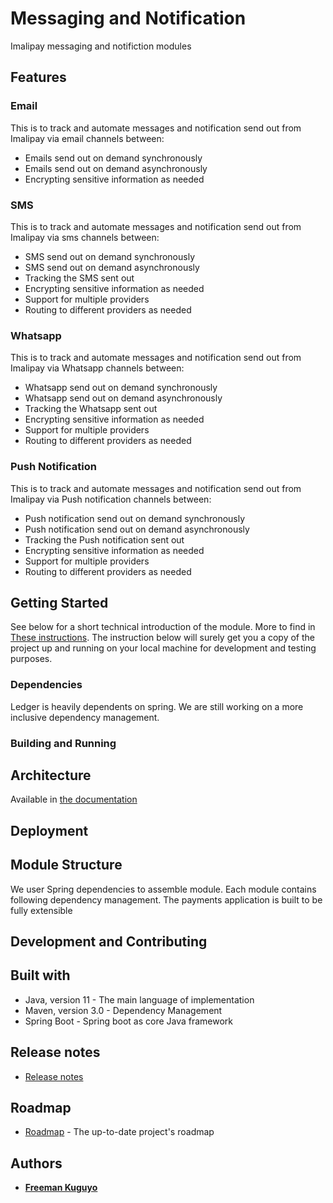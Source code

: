 # Messaging and Notification

Imalipay messaging and notifiction modules 

## Features

### Email

This is to track and automate messages and notification send out from Imalipay via email channels between:

* Emails send out on demand synchronously 
* Emails send out on demand asynchronously
* Encrypting sensitive information as needed

### SMS

This is to track and automate messages and notification send out from Imalipay via sms channels between:

* SMS send out on demand synchronously 
* SMS send out on demand asynchronously
* Tracking the SMS sent out 
* Encrypting sensitive information as needed
* Support for multiple providers 
* Routing to different providers as needed

		
### Whatsapp

This is to track and automate messages and notification send out from Imalipay via Whatsapp channels between:

* Whatsapp send out on demand synchronously 
* Whatsapp send out on demand asynchronously
* Tracking the Whatsapp sent out 
* Encrypting sensitive information as needed
* Support for multiple providers 
* Routing to different providers as needed
		
### Push Notification

This is to track and automate messages and notification send out from Imalipay via Push notification channels between:

* Push notification send out on demand synchronously 
* Push notification send out on demand asynchronously
* Tracking the Push notification sent out 
* Encrypting sensitive information as needed
* Support for multiple providers 
* Routing to different providers as needed
		

## Getting Started

See below for a short technical introduction of the module. More to find in [These instructions](doc/GETTING_STARTED.md). The instruction below will surely get you a copy of the project up and running on your local machine for development and testing purposes. 

### Dependencies

Ledger is heavily dependents on spring. We are still working on a more inclusive dependency management.

### Building and Running
<!---
```
	> git clone https://github.com/adorsys/ledgers.git
	> cd ledgers
	> mvn clean install
	> cd ledgers-app
	> mvn spring-boot:run -Dspring.profiles.active=h2
```

This will start the ledgers app with the embedded h2 database.

### Visiting the API

[http://localhost:8088/swagger-ui.html](http://localhost:8088/swagger-ui.html#/)


### Visiting the Database

when started with the h2 profile, you can use the web browser to visit database tables on the url [http://localhost:8088/h2-console/](http://localhost:8088/h2-console/) . make sure you use the following connection properties:

Driver Class : org.h2.Driver
JDBC URL: jdbc:h2:mem:ledgers
User Name: sa
Password: sa

Press Connect button and you can explore the data model.

More on this to come...
--->

## Architecture 

Available in [the documentation](doc/architecture.md)

## Deployment

## Module Structure 
We user Spring dependencies to assemble module. Each module contains following dependency management.
The payments application is built to be fully extensible

## Development and Contributing


## Built with 

* Java, version 11 - The main language of implementation
* Maven, version 3.0 - Dependency Management
* Spring Boot - Spring boot as core Java framework

## Release notes

* [Release notes](doc/architecture/release-notes/releasenotes.md)  

## Roadmap

* [Roadmap](doc/roadmap.md) - The up-to-date project's roadmap

## Authors 

* **[Freeman Kuguyo](mailto:freeman@imalipay.com)**